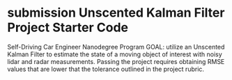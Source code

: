 # submission Unscented Kalman Filter Project Starter Code
Self-Driving Car Engineer Nanodegree Program
GOAL:
  utilize an Unscented Kalman Filter to estimate the state of a moving object of interest with noisy lidar and radar measurements. Passing the project requires obtaining RMSE values that are lower that the tolerance outlined in the project rubric. 



